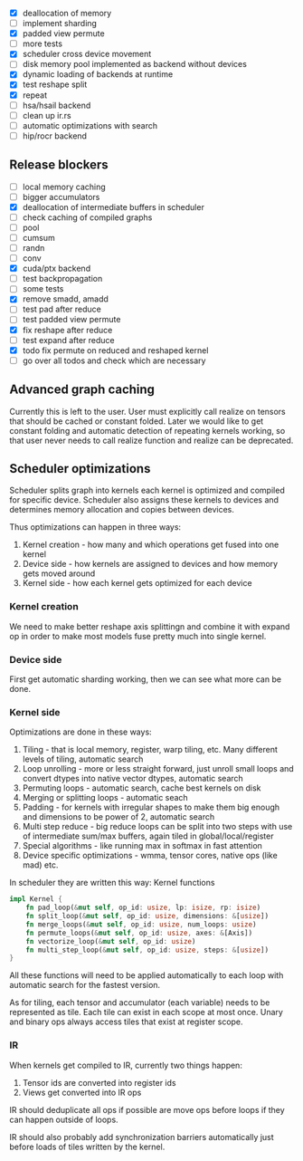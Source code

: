- [x] deallocation of memory
- [ ] implement sharding
- [x] padded view permute
- [ ] more tests
- [x] scheduler cross device movement
- [ ] disk memory pool implemented as backend without devices
- [x] dynamic loading of backends at runtime
- [x] test reshape split
- [x] repeat
- [ ] hsa/hsail backend
- [ ] clean up ir.rs
- [ ] automatic optimizations with search
- [ ] hip/rocr backend

## Release blockers

- [ ] local memory caching
- [ ] bigger accumulators
- [x] deallocation of intermediate buffers in scheduler
- [ ] check caching of compiled graphs
- [ ] pool
- [ ] cumsum
- [ ] randn
- [ ] conv
- [x] cuda/ptx backend
- [ ] test backpropagation
- [ ] some tests
- [x] remove smadd, amadd
- [ ] test pad after reduce
- [ ] test padded view permute
- [x] fix reshape after reduce
- [ ] test expand after reduce
- [x] todo fix permute on reduced and reshaped kernel
- [ ] go over all todos and check which are necessary

## Advanced graph caching

Currently this is left to the user. User must explicitly call realize on tensors that should be cached or constant folded.
Later we would like to get constant folding and automatic detection of repeating kernels working, so that user never
needs to call realize function and realize can be deprecated.

## Scheduler optimizations

Scheduler splits graph into kernels each kernel is optimized and compiled for specific device.
Scheduler also assigns these kernels to devices and determines memory allocation and copies between devices.

Thus optimizations can happen in three ways:
1. Kernel creation - how many and which operations get fused into one kernel
2. Device side - how kernels are assigned to devices and how memory gets moved around
3. Kernel side - how each kernel gets optimized for each device

### Kernel creation

We need to make better reshape axis splittingn and combine it with expand op in order to make most
models fuse pretty much into single kernel.

### Device side

First get automatic sharding working, then we can see what more can be done.

### Kernel side

Optimizations are done in these ways:
1. Tiling - that is local memory, register, warp tiling, etc. Many different levels of tiling, automatic search
2. Loop unrolling - more or less straight forward, just unroll small loops and convert dtypes into native vector dtypes, automatic search
3. Permuting loops - automatic search, cache best kernels on disk
4. Merging or splitting loops - automatic seach
5. Padding - for kernels with irregular shapes to make them big enough and dimensions to be power of 2, automatic search
6. Multi step reduce - big reduce loops can be split into two steps with use of intermediate sum/max buffers, again tiled in global/local/register
7. Special algorithms - like running max in softmax in fast attention
8. Device specific optimizations - wmma, tensor cores, native ops (like mad) etc.

In scheduler they are written this way:
Kernel functions
```rust
impl Kernel {
    fn pad_loop(&mut self, op_id: usize, lp: isize, rp: isize)
    fn split_loop(&mut self, op_id: usize, dimensions: &[usize])
    fn merge_loops(&mut self, op_id: usize, num_loops: usize)
    fn permute_loops(&mut self, op_id: usize, axes: &[Axis])
    fn vectorize_loop(&mut self, op_id: usize)
    fn multi_step_loop(&mut self, op_id: usize, steps: &[usize])
}
```
All these functions will need to be applied automatically to each loop with automatic search for the fastest version.

As for tiling, each tensor and accumulator (each variable) needs to be represented as tile.
Each tile can exist in each scope at most once. Unary and binary ops always access tiles that exist at register scope.

### IR

When kernels get compiled to IR, currently two things happen:
1. Tensor ids are converted into register ids
2. Views get converted into IR ops

IR should deduplicate all ops if possible are move ops before loops if they can happen outside of loops.

IR should also probably add synchronization barriers automatically just before loads of tiles written by the kernel.
